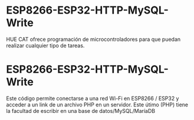# ESP8266-ESP32-HTTP-MySQL-Write

HUE CAT ofrece programación de microcontroladores para que puedan realizar cualquier tipo de tareas.

# ESP8266-ESP32-HTTP-MySQL-Write
Este código permite conectarse a una red Wi-Fi en ESP8266 / ESP32 y acceder a un link de un archivo PHP en un servidor. Este útimo (PHP) tiene la facultad de escribir en una base de datos/MySQL/MaríaDB
